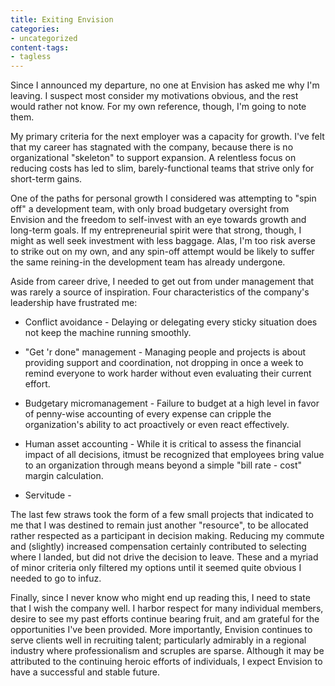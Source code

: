```yaml
---
title: Exiting Envision
categories:
- uncategorized
content-tags:
- tagless
---
```


Since I announced my departure, no one at Envision has asked me why I'm leaving.  I suspect most consider my motivations obvious, and the rest would rather not know.  For my own reference, though, I'm going to note them.

My primary criteria for the next employer was a capacity for growth.  I've felt that my career has stagnated with the company, because there is no organizational "skeleton" to support expansion.  A relentless focus on reducing costs has led to slim, barely-functional teams that strive only for short-term gains.

One of the paths for personal growth I considered was attempting to "spin off" a development team, with only broad budgetary oversight from Envision and the freedom to self-invest with an eye towards growth and long-term goals.  If my entrepreneurial spirit were that strong, though, I might as well seek investment with less baggage.  Alas, I'm too risk averse to strike out on my own, and any spin-off attempt would be likely to suffer the same reining-in the development team has already undergone.

Aside from career drive, I needed to get out from under management that was rarely a source of inspiration.  Four characteristics of the company's leadership have frustrated me:




  * Conflict avoidance - Delaying or delegating every sticky situation does not keep the machine running smoothly.


  * "Get 'r done" management - Managing people and projects is about providing support and coordination, not dropping in once a week to remind everyone to work harder without even evaluating their current effort.


  * Budgetary micromanagement - Failure to budget at a high level in favor of penny-wise accounting of every expense can cripple the organization's ability to act proactively or even react effectively.


  * Human asset accounting - While it is critical to assess the financial impact of all decisions, itmust be recognized that employees bring value to an organization through means beyond a simple "bill rate - cost" margin calculation.


  * Servitude -

The last few straws took the form of a few small projects that indicated to me that I was destined to remain just another "resource", to be allocated rather respected as a participant in decision making.
Reducing my commute and (slightly) increased compensation certainly contributed to selecting where I landed, but did not drive the decision to leave.  These and a myriad of minor criteria only filtered my options until it seemed quite obvious I needed to go to infuz.

Finally, since I never know who might end up reading this, I need to state that I wish the company well.  I harbor respect for many individual members, desire to see my past efforts continue bearing fruit, and am grateful for the opportunities I've been provided.  More importantly, Envision continues to serve clients well in recruiting talent; particularly admirably in a regional industry where professionalism and scruples are sparse.  Although it may be attributed to the continuing heroic efforts of individuals, I expect Envision to have a successful and stable future.
